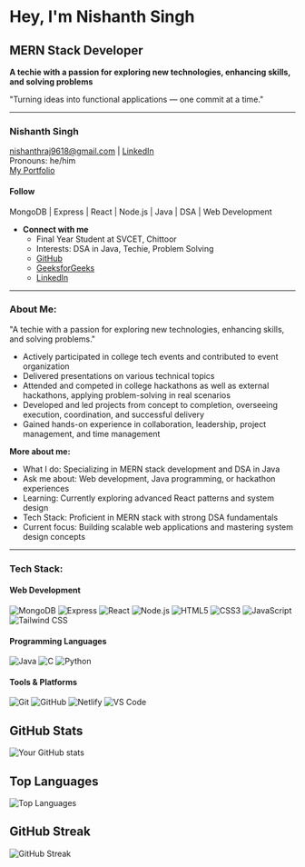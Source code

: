 # Hey, I'm Nishanth Singh 

## MERN Stack Developer

**A techie with a passion for exploring new technologies, enhancing skills, and solving problems**

"Turning ideas into functional applications — one commit at a time."

---

### Nishanth Singh
nishanthraj9618@gmail.com | [LinkedIn](https://www.linkedin.com/in/nishanth-singh/)  
Pronouns: he/him  
[My Portfolio](http://myportfolio9618.netlify.app)  

#### Follow

MongoDB | Express | React | Node.js | Java | DSA | Web Development  

- **Connect with me**
  - Final Year Student at SVCET, Chittoor  
  - Interests: DSA in Java, Techie, Problem Solving  
  - [GitHub](https://github.com/Raj72620)  
  - [GeeksforGeeks](https://www.geeksforgeeks.org/user/renusin39mc/)  
  - [LinkedIn](https://www.linkedin.com/in/nishanth-singh/)  

---

### About Me:

"A techie with a passion for exploring new technologies, enhancing skills, and solving problems."

- Actively participated in college tech events and contributed to event organization
- Delivered presentations on various technical topics
- Attended and competed in college hackathons as well as external hackathons, applying problem-solving in real scenarios
- Developed and led projects from concept to completion, overseeing execution, coordination, and successful delivery
- Gained hands-on experience in collaboration, leadership, project management, and time management

**More about me:**
- What I do: Specializing in MERN stack development and DSA in Java
- Ask me about: Web development, Java programming, or hackathon experiences
- Learning: Currently exploring advanced React patterns and system design
- Tech Stack: Proficient in MERN stack with strong DSA fundamentals
- Current focus: Building scalable web applications and mastering system design concepts

---

### Tech Stack:

#### Web Development
![MongoDB](https://img.shields.io/badge/MongoDB-47A248?style=for-the-badge&logo=mongodb&logoColor=white)
![Express](https://img.shields.io/badge/Express-000000?style=for-the-badge&logo=express&logoColor=white)
![React](https://img.shields.io/badge/React-20232A?style=for-the-badge&logo=react&logoColor=61DAFB)
![Node.js](https://img.shields.io/badge/Node.js-339933?style=for-the-badge&logo=nodedotjs&logoColor=white)
![HTML5](https://img.shields.io/badge/HTML5-E34F26?style=for-the-badge&logo=html5&logoColor=white)
![CSS3](https://img.shields.io/badge/CSS3-1572B6?style=for-the-badge&logo=css3&logoColor=white)
![JavaScript](https://img.shields.io/badge/JavaScript-F7DF1E?style=for-the-badge&logo=javascript&logoColor=black)
![Tailwind CSS](https://img.shields.io/badge/Tailwind_CSS-38B2AC?style=for-the-badge&logo=tailwind-css&logoColor=white)

#### Programming Languages
![Java](https://img.shields.io/badge/Java-ED8B00?style=for-the-badge&logo=openjdk&logoColor=white)
![C](https://img.shields.io/badge/C-00599C?style=for-the-badge&logo=c&logoColor=white)
![Python](https://img.shields.io/badge/Python-3776AB?style=for-the-badge&logo=python&logoColor=white)

#### Tools & Platforms
![Git](https://img.shields.io/badge/Git-F05032?style=for-the-badge&logo=git&logoColor=white)
![GitHub](https://img.shields.io/badge/GitHub-100000?style=for-the-badge&logo=github&logoColor=white)
![Netlify](https://img.shields.io/badge/Netlify-00C7B7?style=for-the-badge&logo=netlify&logoColor=white)
![VS Code](https://img.shields.io/badge/VS_Code-007ACC?style=for-the-badge&logo=visual-studio-code&logoColor=white)


## GitHub Stats  

![Your GitHub stats](https://github-readme-stats.vercel.app/api?username=Raj72620&show_icons=true&theme=radical&hide_border=true)  

## Top Languages  

![Top Languages](https://github-readme-stats.vercel.app/api/top-langs/?username=Raj72620&layout=compact&theme=radical&hide_border=true)  


## GitHub Streak  

![GitHub Streak](https://streak-stats.demolab.com/?user=Raj72620&theme=radical&hide_border=true)  

